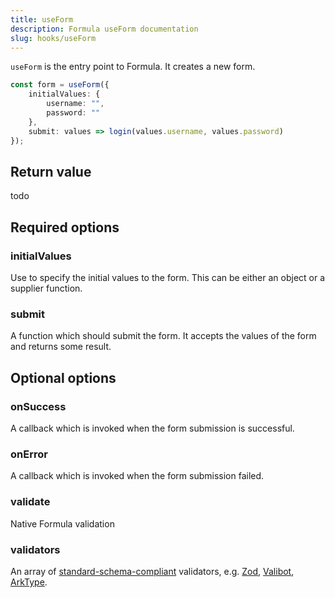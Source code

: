 ```yaml
---
title: useForm
description: Formula useForm documentation
slug: hooks/useForm
---
```


`useForm` is the entry point to Formula. It creates a new form.

```typescript
const form = useForm({
    initialValues: {
        username: "",
        password: ""
    },
    submit: values => login(values.username, values.password)
});
```

## Return value

todo

## Required options

### initialValues 

Use to specify the initial values to the form. This can be either an object or a supplier function.

### submit

A function which should submit the form. It accepts the values of the form and returns some result.

## Optional options

### onSuccess

A callback which is invoked when the form submission is successful.

### onError

A callback which is invoked when the form submission failed.

### validate

Native Formula validation

### validators

An array of [standard-schema-compliant](https://github.com/standard-schema/standard-schema?tab=readme-ov-file#what-schema-libraries-implement-the-spec)
validators, e.g. [Zod](https://zod.dev/), [Valibot](https://valibot.dev/), [ArkType](https://arktype.io/).
